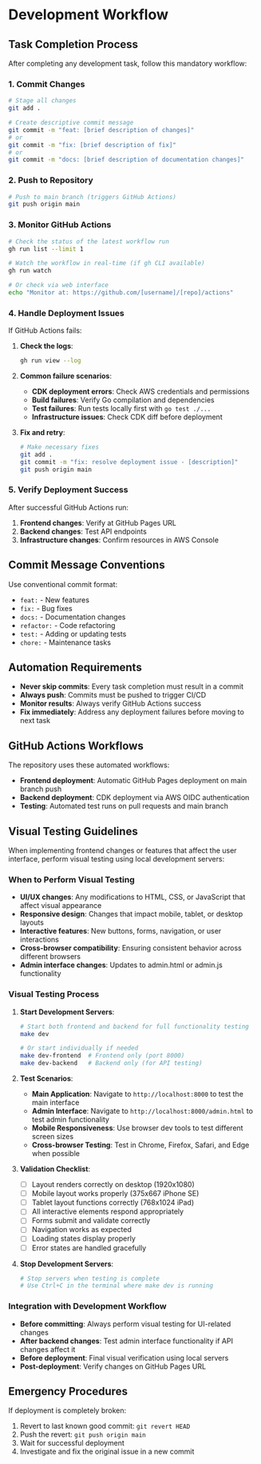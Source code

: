 # Development Workflow

## Task Completion Process

After completing any development task, follow this mandatory workflow:

### 1. Commit Changes
```bash
# Stage all changes
git add .

# Create descriptive commit message
git commit -m "feat: [brief description of changes]"
# or
git commit -m "fix: [brief description of fix]"
# or  
git commit -m "docs: [brief description of documentation changes]"
```

### 2. Push to Repository
```bash
# Push to main branch (triggers GitHub Actions)
git push origin main
```

### 3. Monitor GitHub Actions
```bash
# Check the status of the latest workflow run
gh run list --limit 1

# Watch the workflow in real-time (if gh CLI available)
gh run watch

# Or check via web interface
echo "Monitor at: https://github.com/[username]/[repo]/actions"
```

### 4. Handle Deployment Issues

If GitHub Actions fails:

1. **Check the logs**:
   ```bash
   gh run view --log
   ```

2. **Common failure scenarios**:
   - **CDK deployment errors**: Check AWS credentials and permissions
   - **Build failures**: Verify Go compilation and dependencies
   - **Test failures**: Run tests locally first with `go test ./...`
   - **Infrastructure issues**: Check CDK diff before deployment

3. **Fix and retry**:
   ```bash
   # Make necessary fixes
   git add .
   git commit -m "fix: resolve deployment issue - [description]"
   git push origin main
   ```

### 5. Verify Deployment Success

After successful GitHub Actions run:

1. **Frontend changes**: Verify at GitHub Pages URL
2. **Backend changes**: Test API endpoints
3. **Infrastructure changes**: Confirm resources in AWS Console

## Commit Message Conventions

Use conventional commit format:
- `feat:` - New features
- `fix:` - Bug fixes  
- `docs:` - Documentation changes
- `refactor:` - Code refactoring
- `test:` - Adding or updating tests
- `chore:` - Maintenance tasks

## Automation Requirements

- **Never skip commits**: Every task completion must result in a commit
- **Always push**: Commits must be pushed to trigger CI/CD
- **Monitor results**: Always verify GitHub Actions success
- **Fix immediately**: Address any deployment failures before moving to next task

## GitHub Actions Workflows

The repository uses these automated workflows:
- **Frontend deployment**: Automatic GitHub Pages deployment on main branch push
- **Backend deployment**: CDK deployment via AWS OIDC authentication
- **Testing**: Automated test runs on pull requests and main branch

## Visual Testing Guidelines

When implementing frontend changes or features that affect the user interface, perform visual testing using local development servers:

### When to Perform Visual Testing

- **UI/UX changes**: Any modifications to HTML, CSS, or JavaScript that affect visual appearance
- **Responsive design**: Changes that impact mobile, tablet, or desktop layouts
- **Interactive features**: New buttons, forms, navigation, or user interactions
- **Cross-browser compatibility**: Ensuring consistent behavior across different browsers
- **Admin interface changes**: Updates to admin.html or admin.js functionality

### Visual Testing Process

1. **Start Development Servers**:
   ```bash
   # Start both frontend and backend for full functionality testing
   make dev
   
   # Or start individually if needed
   make dev-frontend  # Frontend only (port 8000)
   make dev-backend   # Backend only (for API testing)
   ```

2. **Test Scenarios**:
   - **Main Application**: Navigate to `http://localhost:8000` to test the main interface
   - **Admin Interface**: Navigate to `http://localhost:8000/admin.html` to test admin functionality
   - **Mobile Responsiveness**: Use browser dev tools to test different screen sizes
   - **Cross-browser Testing**: Test in Chrome, Firefox, Safari, and Edge when possible

3. **Validation Checklist**:
   - [ ] Layout renders correctly on desktop (1920x1080)
   - [ ] Mobile layout works properly (375x667 iPhone SE)
   - [ ] Tablet layout functions correctly (768x1024 iPad)
   - [ ] All interactive elements respond appropriately
   - [ ] Forms submit and validate correctly
   - [ ] Navigation works as expected
   - [ ] Loading states display properly
   - [ ] Error states are handled gracefully

4. **Stop Development Servers**:
   ```bash
   # Stop servers when testing is complete
   # Use Ctrl+C in the terminal where make dev is running
   ```

### Integration with Development Workflow

- **Before committing**: Always perform visual testing for UI-related changes
- **After backend changes**: Test admin interface functionality if API changes affect it
- **Before deployment**: Final visual verification using local servers
- **Post-deployment**: Verify changes on GitHub Pages URL

## Emergency Procedures

If deployment is completely broken:
1. Revert to last known good commit: `git revert HEAD`
2. Push the revert: `git push origin main`
3. Wait for successful deployment
4. Investigate and fix the original issue in a new commit